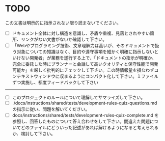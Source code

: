 # TODO

この文書は明示的に指示されない限り読まないでください。

- [ ] ドキュメント全体に対し構造を意識し、矛盾や重複、見落とされやすい箇所、リンクがない文書がないか確認して下さい。
- [ ] 「Webやプログラミング技術、文章理解力は高いが、そのドキュメントで扱う対象についての知識はなく、目的や遵守事項を細かく明確に指示しないといけない開発者」が業務を遂行する上で、「ドキュメントの指示が明確か、完全に委託した時にプランナーと会話して高いクオリティと保守性能で開発可能か」を厳しく批判的にチェックして下さい。この時情報量を損なわずコンテキストウィンドウに収まるようにコンパクト化して下さい。１ファイルずつ実施し、都度フィードバックして下さい

---

- [ ] このプロジェクトのルールについて理解してサマライズして下さい。
- [ ] ./docs/instructions/shared/tests/development-rules-quiz-questions.md の指示に従い、問題を解いてください。
- [ ] docs/instructions/shared/tests/development-rules-quiz-complete.md を参照し、回答したものについて答え合わせをして下さい。間違えた問題についてどのファイルにどういった記述があれば解けるようになると考えられるか、検討して下さい。

